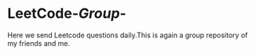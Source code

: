 # LeetCode-_Group_-
Here we send Leetcode questions daily.This is again a group repository of my friends and me.
